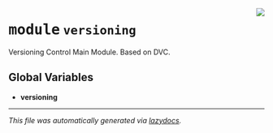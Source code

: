 <!-- markdownlint-disable -->

<a href="../klops/versioning/__init__.py#L0"><img align="right" style="float:right;" src="https://img.shields.io/badge/-source-cccccc?style=flat-square"></a>

# <kbd>module</kbd> `versioning`
Versioning Control Main Module. Based on DVC. 

**Global Variables**
---------------
- **versioning**




---

_This file was automatically generated via [lazydocs](https://github.com/ml-tooling/lazydocs)._
